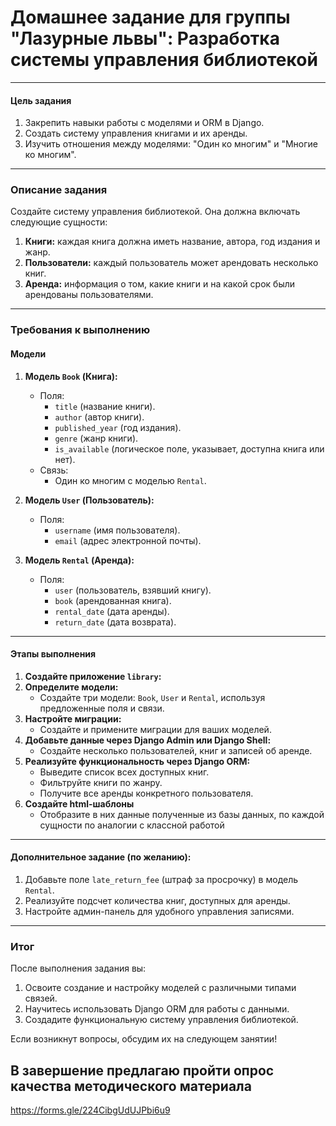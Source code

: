 # Домашнее задание для группы "Лазурные львы": Разработка системы управления библиотекой

---

#### **Цель задания**

1. Закрепить навыки работы с моделями и ORM в Django.
2. Создать систему управления книгами и их аренды.
3. Изучить отношения между моделями: "Один ко многим" и "Многие ко многим".

---

### **Описание задания**

Создайте систему управления библиотекой. Она должна включать следующие сущности:

1. **Книги:** каждая книга должна иметь название, автора, год издания и жанр.
2. **Пользователи:** каждый пользователь может арендовать несколько книг.
3. **Аренда:** информация о том, какие книги и на какой срок были арендованы пользователями.

---

### **Требования к выполнению**

#### **Модели**

1. **Модель `Book` (Книга):**
    
    - Поля:
        - `title` (название книги).
        - `author` (автор книги).
        - `published_year` (год издания).
        - `genre` (жанр книги).
        - `is_available` (логическое поле, указывает, доступна книга или нет).
    - Связь:
        - Один ко многим с моделью `Rental`.
2. **Модель `User` (Пользователь):**
    
    - Поля:
        - `username` (имя пользователя).
        - `email` (адрес электронной почты).
3. **Модель `Rental` (Аренда):**
    
    - Поля:
        - `user` (пользователь, взявший книгу).
        - `book` (арендованная книга).
        - `rental_date` (дата аренды).
        - `return_date` (дата возврата).

---

#### **Этапы выполнения**

1. **Создайте приложение `library`:**
2. **Определите модели:**
    - Создайте три модели: `Book`, `User` и `Rental`, используя предложенные поля и связи.
3. **Настройте миграции:**
    - Создайте и примените миграции для ваших моделей.
4. **Добавьте данные через Django Admin или Django Shell:**
    - Создайте несколько пользователей, книг и записей об аренде.
5. **Реализуйте функциональность через Django ORM:**
    - Выведите список всех доступных книг.
    - Фильтруйте книги по жанру.
    - Получите все аренды конкретного пользователя.
6. **Создайте html-шаблоны**
   - Отобразите в них данные полученные из базы данных, по каждой сущности по аналогии с классной работой

---

#### **Дополнительное задание (по желанию):**

1. Добавьте поле `late_return_fee` (штраф за просрочку) в модель `Rental`.
2. Реализуйте подсчет количества книг, доступных для аренды.
3. Настройте админ-панель для удобного управления записями.

---

### **Итог**

После выполнения задания вы:

1. Освоите создание и настройку моделей с различными типами связей.
2. Научитесь использовать Django ORM для работы с данными.
3. Создадите функциональную систему управления библиотекой.

Если возникнут вопросы, обсудим их на следующем занятии!

## В завершение предлагаю пройти опрос качества методического материала
https://forms.gle/224CibgUdUJPbi6u9